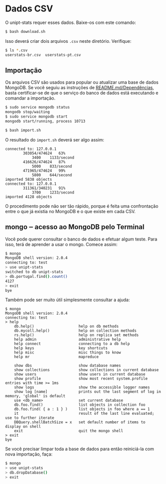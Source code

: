 # Dados CSV

O unipt-stats requer esses dados. Baixe-os com este comando:
```bash
$ bash download.sh
```

Isso deverá criar dois arquivos `.csv` neste diretório. Verifique:
```bash
$ ls *.csv
userstats-br.csv  userstats-pt.csv
```

## Importação

Os arquivos CSV são usados para popular ou atualizar uma base de dados MongoDB. Se você seguiu as instruções de [README.md/Dependências](README.md/Dependências), basta certificar-se de que o serviço do banco de dados está executando e comandar a importação.

```bash
$ sudo service mongodb status
mongodb stop/waiting
$ sudo service mongodb start
mongodb start/running, process 10713

$ bash import.sh
```

O resultado do `import.sh` deverá ser algo assim:
```
connected to: 127.0.0.1
		303054/474624	63%
			3400	1133/second
		416626/474624	87%
			5000	833/second
		471965/474624	99%
			5800	644/second
imported 5838 objects
connected to: 127.0.0.1
		311361/340231	91%
			3700	1233/second
imported 4128 objects
```

O procedimento pode não ser tão rápido, porque é feita uma confrontação entre o que já existia no MongoDB e o que existe em cada CSV.

## mongo ‒ acesso ao MongoDB pelo Terminal

Você pode querer consultar o banco de dados e efetuar algum teste. Para isso, terá de aprender a usar o mongo. Comece assim:

```bash
$ mongo
MongoDB shell version: 2.0.4
connecting to: test
> use unipt-stats
switched to db unipt-stats
> db.portugal.find().count()
4127
> exit
bye
```

Também pode ser muito útil simplesmente consultar a ajuda:

```
$ mongo
MongoDB shell version: 2.0.4
connecting to: test
> help
	db.help()                    help on db methods
	db.mycoll.help()             help on collection methods
	rs.help()                    help on replica set methods
	help admin                   administrative help
	help connect                 connecting to a db help
	help keys                    key shortcuts
	help misc                    misc things to know
	help mr                      mapreduce

	show dbs                     show database names
	show collections             show collections in current database
	show users                   show users in current database
	show profile                 show most recent system.profile entries with time >= 1ms
	show logs                    show the accessible logger names
	show log [name]              prints out the last segment of log in memory, 'global' is default
	use <db_name>                set current database
	db.foo.find()                list objects in collection foo
	db.foo.find( { a : 1 } )     list objects in foo where a == 1
	it                           result of the last line evaluated; use to further iterate
	DBQuery.shellBatchSize = x   set default number of items to display on shell
	exit                         quit the mongo shell
> exit
bye
```

Se você precisar limpar toda a base de dados para então reiniciá-la com nova importação, faça:

```bash
$ mongo
> use unipt-stats
> db.dropDatabase()
> exit
```
